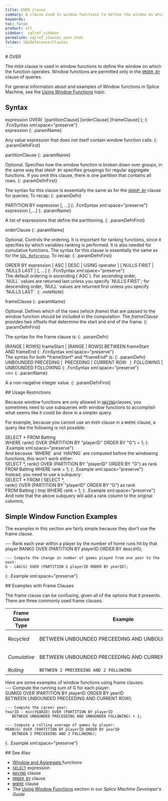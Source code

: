 ```yaml
---
title: OVER clause
summary: A clause used in window functions to define the window on which the function operates. Window functions are permitted only in the SELECT list and the ORDER BY clause of queries.
keywords:
toc: false
product: all
sidebar:  sqlref_sidebar
permalink: sqlref_clauses_over.html
folder: SQLReference/Clauses
---
```

<section>
<div class="TopicContent" data-swiftype-index="true" markdown="1">
# OVER

The `OVER` clause is used in window functions to define the window on
which the function operates. Window functions are permitted only in the
[`ORDER BY`](sqlref_clauses_orderby.html) clause of queries.

For general information about and examples of Window functions in Splice
Machine, see the [Using Window
Functions](developers_fundamentals_windowfcns.html) topic.

## Syntax

<div class="fcnWrapperWide" markdown="1">
    expression OVER( 
         [partitionClause]
         [orderClause]
         [frameClause] );
{: .FcnSyntax xml:space="preserve"}

</div>
<div class="paramList" markdown="1">
expression
{: .paramName}

Any value expression that does not itself contain window function calls.
{: .paramDefnFirst}

partitionClause
{: .paramName}

Optional. Specifies how the window function is broken down over groups,
in the same way that `GROUP BY` specifies groupings for regular
aggregate functions. If you omit this clause, there is one partition
that contains all rows.
{: .paramDefnFirst}

The syntax for this clause is essentially the same as for the
[`GROUP BY`](sqlref_clauses_groupby.html) clause for queries; To recap:
{: .paramDefn}

<div class="fcnWrapperWide" markdown="1">
    PARTITION BY expression [, ...]
{: .FcnSyntax xml:space="preserve"}

</div>
<div class="paramList" markdown="1">
expression [,...]
{: .paramName}

A list of expressions that define the partitioning.
{: .paramDefnFirst}

</div>
orderClause
{: .paramName}

Optional. Controls the ordering. It is important for ranking functions,
since it specifies by which variables ranking is performed. It is also
needed for cumulative functions. The syntax for this clause is
essentially the same as for the
[`SQL Reference`](sqlref_clauses_orderby.html). To recap:
{: .paramDefnFirst}

<div class="fcnWrapperWide" markdown="1">
    ORDER BY expression
       [ ASC | DESC | USING operator ]   [ NULLS FIRST | NULLS LAST ]
       [, ...]
{: .FcnSyntax xml:space="preserve"}

</div>
The default ordering is ascending (`ASC`). For ascending order,
`NULL` values are returned last unless you specify `NULLS FIRST`; for
descending order, `NULL` values are returned first unless you specify
`NULLS LAST`.
{: .noteNote}

frameClause
{: .paramName}

Optional. Defines which of the rows (which *frame*) that are passed to
the window function should be included in the computation. The
*frameClause* provides two offsets that determine the start and end of
the frame.
{: .paramDefnFirst}

The syntax for the frame clause is:
{: .paramDefn}

<div class="fcnWrapperWide" markdown="1">
    [RANGE | ROWS] frameStart |
    [RANGE | ROWS] BETWEEN frameStart AND frameEnd
{: .FcnSyntax xml:space="preserve"}

</div>
The syntax for both *frameStart* and *frameEnd* is:
{: .paramDefn}

<div class="fcnWrapperWide" markdown="1">
    UNBOUNDED PRECEDING |
    <n> PRECEDING       |
    CURRENT ROW         |
    <n> FOLLOWING       |
    UNBOUNDED FOLLOWING
{: .FcnSyntax xml:space="preserve"}

</div>
<div class="paramList" markdown="1">
&lt;n&gt;
{: .paramName}

A a non-negative integer value.
{: .paramDefnFirst}

</div>
</div>
## Usage Restrictions

Because window functions are only allowed in
[`HAVING`](sqlref_clauses_using.html)clauses, you sometimes need to use
subqueries with window functions to accomplish what seems like it could
be done in a simpler query.

For example, because you cannot use an `OVER` clause in a
`WHERE` clause, a query like the following is not possible:

<div class="preWrapperWide" markdown="1">
    SELECT *
    FROM Batting
    WHERE rank() OVER (PARTITION BY "playerID" ORDER BY "G") = 1;
{: .Example xml:space="preserve"}

</div>
And because `WHERE` and `HAVING` are computed before the windowing
functions, this won't work either:

<div class="preWrapperWide" markdown="1">
    SELECT *, rank() OVER (PARTITION BY "playerID" ORDER BY "G") as rank
    FROM Batting
    WHERE rank = 1;
{: .Example xml:space="preserve"}

</div>
Instead, you need to use a subquery:

<div class="preWrapperWide" markdown="1">
    SELECT *
    FROM (
       SELECT *, rank() OVER (PARTITION BY "playerID" ORDER BY "G") as rank
       FROM Batting
    ) tmp
    WHERE rank = 1;
{: .Example xml:space="preserve"}

</div>
And note that the above subquery will add a rank column to the original
columns,

## Simple Window Function Examples

The examples in this section are fairly simple because they don't use
the frame clause.

<div class="preWrapperWide" markdown="1">
    --- Rank each year within a player by the number of home runs hit by that player
    RANK() OVER (PARTITION BY playerID ORDER BY desc(H));

    --- Compute the change in number of games played from one year to the next:
    G - LAG(G) OVER (PARTITION G playerID ORDER BY yearID);
{: .Example xml:space="preserve"}

</div>
## Examples with Frame Clauses

The frame clause can be confusing, given all of the options that it
presents. There are three commonly used frame clauses:

<table summary="Frame clause types">
                <col />
                <col />
                <thead>
                    <tr>
                        <th>Frame Clause Type</th>
                        <th>Example</th>
                    </tr>
                </thead>
                <tbody>
                    <tr>
                        <td><em>Recycled</em></td>
                        <td class="CodeFont">
                            <p>BETWEEN UNBOUNDED PRECEEDING AND UNBOUNDED FOLLOWING</p>
                        </td>
                    </tr>
                    <tr>
                        <td><em>Cumulative</em></td>
                        <td class="CodeFont">
                            <p>BETWEEN UNBOUNDED PRECEEDING AND CURRENT ROW</p>
                        </td>
                    </tr>
                    <tr>
                        <td><em>Rolling</em></td>
                        <td><code>BETWEEN 2 PRECEEDING AND 2 FOLLOWING</code></td>
                    </tr>
                </tbody>
            </table>
Here are some examples of window functions using frame clauses:

<div class="preWrapperWide" markdown="1">
    --- Compute the running sum of G for each player:
    SUM(G) OVER (PARTITION BY playerID ORDER BY yearID
      BETWEEN UNBOUNDED PRECEEDING AND CURRENT ROW);

    --- Compute the career year:
    YearID - min(YEARID) OVER (PARTITION BY playerID
       BETWEEN UNBOUNDED PRECEEDING AND UNBOUNDED FOLLOWING) + 1;

    --- Compute a rolling average of games by player:
    MEAN(G) OVER (PARTITION BY playerID ORDER BY yearID
       BETWEEN 2 PRECEEDING AND 2 FOLLOWING);
{: .Example xml:space="preserve"}

</div>
## See Also

* [Window and Aggregate
  ](sqlref_builtinfcns_windowfcnsintro.html)functions
* [`SELECT`](sqlref_expressions_select.html) expression
* [`HAVING`](sqlref_clauses_having.html) clause
* [`ORDER BY`](sqlref_clauses_orderby.html) clause
* [`WHERE`](sqlref_clauses_where.html) clause
* The [Using Window Functions](developers_fundamentals_windowfcns.html)
  section in our *Splice Machine Developer's Guide*

</div>
</section>
